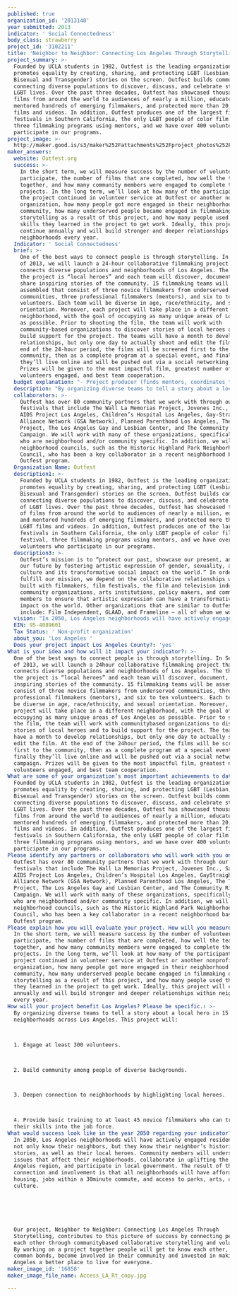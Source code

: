```yaml
---
published: true
organization_id: '2013148'
year_submitted: 2013
indicator: ' Social Connectedness'
body_class: strawberry
project_id: '3102211'
title: 'Neighbor to Neighbor: Connecting Los Angeles Through Storytelling'
project_summary: >-
  Founded by UCLA students in 1982, Outfest is the leading organization that
  promotes equality by creating, sharing, and protecting LGBT (Lesbian, Gay,
  Bisexual and Transgender) stories on the screen. Outfest builds community by
  connecting diverse populations to discover, discuss, and celebrate stories of
  LGBT lives. Over the past three decades, Outfest has showcased thousands of
  films from around the world to audiences of nearly a million, educated and
  mentored hundreds of emerging filmmakers, and protected more than 20,000 LGBT
  films and videos. In addition, Outfest produces one of the largest film
  festivals in Southern California, the only LGBT people of color film festival,
  three filmmaking programs using mentors, and we have over 400 volunteers who
  participate in our programs. 
project_image: >-
  http://maker.good.is/s3/maker%252Fattachments%252Fproject_photos%252Fimages%252F16858%252Fdisplay%252FAccess_LA_Rt_copy.jpg=c570x385
maker_answers:
  website: Outfest.org
  success: >-
    In the short term, we will measure success by the number of volunteers who
    participate, the number of films that are completed, how well the teams work
    together, and how many community members were engaged to complete the
    projects. In the long term, we’ll look at how many of the participants in
    the project continued in volunteer service at Outfest or another non-profit
    organization, how many people got more engaged in their neighborhood or
    community, how many underserved people became engaged in filmmaking or
    storytelling as a result of this project, and how many people used the
    skills they learned in the project to get work. Ideally, this project will
    continue annually and will build stronger and deeper relationships within
    neighborhoods every year. 
  Indicator: ' Social Connectedness'
  brief: >-
    One of the best ways to connect people is through storytelling. In September
    of 2013, we will launch a 24-hour collaborative filmmaking project that
    connects diverse populations and neighborhoods of Los Angeles. The theme of
    the project is “local heroes” and each team will discover, document, and
    share inspiring stories of the community. 15 filmmaking teams will be
    assembled that consist of three novice filmmakers from underserved
    communities, three professional filmmakers (mentors), and six to ten
    volunteers. Each team will be diverse in age, race/ethnicity, and sexual
    orientation. Moreover, each project will take place in a different
    neighborhood, with the goal of occupying as many unique areas of Los Angeles
    as possible. Prior to shooting the film, the team will work with
    community-based organizations to discover stories of local heroes and to
    build support for the project. The teams will have a month to develop
    relationships, but only one day to actually shoot and edit the film. At the
    end of the 24-hour period, the films will be screened first to the
    community, then as a complete program at a special event, and finally
    they’ll live online and will be pushed out via a social networking campaign.
    Prizes will be given to the most impactful film, greatest number of
    volunteers engaged, and best team cooperation. 
  budget explanation: "- Project producer (finds mentors, coordinates teams, procures basic equipment, coordinates both neighborhood screening and final screening) – 4 months @ $4000/month = $16,000\r\n- Community organizer (partners with local community organizations, selects neighborhoods for projects) – 4 months @ $3000/month = $12,000\r\n- Volunteer coordinator – 4 months @ $3000/month = $12,000\r\n- Production assistant – 3 months@ $2000/month = $6,000\r\n- Publicist (generates print and online stories about the project) – 2 months@ 3.500/month $7,000\r\n- Outfest Senior Team Management – 4 months @ $2000/month = $8000\r\n- Web designer and online communications (produces website to house the films and runs social media campaign) = $10,000 \r\n- Office and supplies – 4 months @ $2125 = $8500\r\n- Insurance = $5,000\r\n- Food and craft services – 300 volunteers x $25 per person = $7,500\r\n- Volunteer T-shirts 300 x $10 = $3000\r\n- Final Screening (venue rental, projection costs, and reception) = $5000"
  description: "By organizing diverse teams to tell a story about a local hero in 15 different neighborhoods across Los Angeles. This project will: \r\n1. Engage at least 300 volunteers. \r\n2. Build community among people of diverse backgrounds. \r\n3. Deepen connection to neighborhoods by highlighting local heroes. \r\n4. Provide basic training to at least 45 novice filmmakers who can transport their skills into the job force. "
  collaborators: >-
    Outfest has over 80 community partners that we work with through our film
    festivals that include The Wall La Memorias Project, Jovenes Inc., Satrang,
    AIDS Project Los Angeles, Children’s Hospital Los Angeles, Gay-Straight
    Alliance Network (GSA Network), Planned Parenthood Los Angeles, The Trevor
    Project, The Los Angeles Gay and Lesbian Center, and The Community Rights
    Campaign. We will work with many of these organizations, specifically those
    who are neighborhood and/or community specific. In addition, we will engage
    neighborhood councils, such as the Historic Highland Park Neighborhood
    Council, who has been a key collaborator in a recent neighborhood based
    Outfest program. 
  Organization Name: Outfest
  description1: >-
    Founded by UCLA students in 1982, Outfest is the leading organization that
    promotes equality by creating, sharing, and protecting LGBT (Lesbian, Gay,
    Bisexual and Transgender) stories on the screen. Outfest builds community by
    connecting diverse populations to discover, discuss, and celebrate stories
    of LGBT lives. Over the past three decades, Outfest has showcased thousands
    of films from around the world to audiences of nearly a million, educated
    and mentored hundreds of emerging filmmakers, and protected more than 20,000
    LGBT films and videos. In addition, Outfest produces one of the largest film
    festivals in Southern California, the only LGBT people of color film
    festival, three filmmaking programs using mentors, and we have over 400
    volunteers who participate in our programs. 
  description3: >-
    Outfest’s mission is to “protect our past, showcase our present, and nurture
    our future by fostering artistic expression of gender, sexuality, and LGBT
    culture and its transformative social impact on the world.” In order to
    fulfill our mission, we depend on the collaborative relationships we have
    built with filmmakers, film festivals, the film and television industry,
    community organizations, arts institutions, policy makers, and community
    members to ensure that artistic expression can have a transformative social
    impact on the world. Other organizations that are similar to Outfest
    include: Film Independent, GLAAD, and Frameline – all of whom we work with. 
  vision: "In 2050, Los Angeles neighborhoods will have actively engaged residents, who not only know their neighbors, but they know their neighbor’s histories and stories, as well as their local heroes. Community members will understand the issues that affect their neighborhoods, collaborate in uplifting the Los Angeles region, and participate in local government. The result of this connection and involvement is that all neighborhoods will have affordable housing, jobs within a 30-minute commute, and access to parks, arts, and culture. \r\n\r\nOur project, Neighbor to Neighbor: Connecting Los Angeles Through Storytelling, contributes to this picture of success by connecting people to each other through community-based collaborative storytelling and volunteerism. By working on a project together people will get to know each other, develop common bonds, become involved in their community and invested in making Los Angeles a better place to live for everyone. "
  EIN: 95-4089601
  Tax Status: ' Non-profit organization'
  about_you: 'Los Angeles '
  Does your project impact Los Angeles County?: 'yes'
What is your idea and how will it impact your indicator?: >-
  One of the best ways to connect people is through storytelling. In September
  of 2013, we will launch a 24hour collaborative filmmaking project that
  connects diverse populations and neighborhoods of Los Angeles. The theme of
  the project is “local heroes” and each team will discover, document, and share
  inspiring stories of the community. 15 filmmaking teams will be assembled that
  consist of three novice filmmakers from underserved communities, three
  professional filmmakers (mentors), and six to ten volunteers. Each team will
  be diverse in age, race/ethnicity, and sexual orientation. Moreover, each
  project will take place in a different neighborhood, with the goal of
  occupying as many unique areas of Los Angeles as possible. Prior to shooting
  the film, the team will work with communitybased organizations to discover
  stories of local heroes and to build support for the project. The teams will
  have a month to develop relationships, but only one day to actually shoot and
  edit the film. At the end of the 24hour period, the films will be screened
  first to the community, then as a complete program at a special event, and
  finally they’ll live online and will be pushed out via a social networking
  campaign. Prizes will be given to the most impactful film, greatest number of
  volunteers engaged, and best team cooperation. 
What are some of your organization’s most important achievements to date?: >-
  Founded by UCLA students in 1982, Outfest is the leading organization that
  promotes equality by creating, sharing, and protecting LGBT (Lesbian, Gay,
  Bisexual and Transgender) stories on the screen. Outfest builds community by
  connecting diverse populations to discover, discuss, and celebrate stories of
  LGBT lives. Over the past three decades, Outfest has showcased thousands of
  films from around the world to audiences of nearly a million, educated and
  mentored hundreds of emerging filmmakers, and protected more than 20,000 LGBT
  films and videos. In addition, Outfest produces one of the largest film
  festivals in Southern California, the only LGBT people of color film festival,
  three filmmaking programs using mentors, and we have over 400 volunteers who
  participate in our programs. 
Please identify any partners or collaborators who will work with you on this project.: >-
  Outfest has over 80 community partners that we work with through our film
  festivals that include The Wall La Memorias Project, Jovenes Inc., Satrang,
  AIDS Project Los Angeles, Children’s Hospital Los Angeles, GayStraight
  Alliance Network (GSA Network), Planned Parenthood Los Angeles, The Trevor
  Project, The Los Angeles Gay and Lesbian Center, and The Community Rights
  Campaign. We will work with many of these organizations, specifically those
  who are neighborhood and/or community specific. In addition, we will engage
  neighborhood councils, such as the Historic Highland Park Neighborhood
  Council, who has been a key collaborator in a recent neighborhood based
  Outfest program. 
Please explain how you will evaluate your project. How will you measure success?: >-
  In the short term, we will measure success by the number of volunteers who
  participate, the number of films that are completed, how well the teams work
  together, and how many community members were engaged to complete the
  projects. In the long term, we’ll look at how many of the participants in the
  project continued in volunteer service at Outfest or another nonprofit
  organization, how many people got more engaged in their neighborhood or
  community, how many underserved people became engaged in filmmaking or
  storytelling as a result of this project, and how many people used the skills
  they learned in the project to get work. Ideally, this project will continue
  annually and will build stronger and deeper relationships within neighborhoods
  every year. 
How will your project benefit Los Angeles? Please be specific.: >-
  By organizing diverse teams to tell a story about a local hero in 15 different
  neighborhoods across Los Angeles. This project will: 



  1. Engage at least 300 volunteers. 



  2. Build community among people of diverse backgrounds. 



  3. Deepen connection to neighborhoods by highlighting local heroes. 



  4. Provide basic training to at least 45 novice filmmakers who can transport
  their skills into the job force. 
What would success look like in the year 2050 regarding your indicator?: >-
  In 2050, Los Angeles neighborhoods will have actively engaged residents, who
  not only know their neighbors, but they know their neighbor’s histories and
  stories, as well as their local heroes. Community members will understand the
  issues that affect their neighborhoods, collaborate in uplifting the Los
  Angeles region, and participate in local government. The result of this
  connection and involvement is that all neighborhoods will have affordable
  housing, jobs within a 30minute commute, and access to parks, arts, and
  culture. 






  Our project, Neighbor to Neighbor: Connecting Los Angeles Through
  Storytelling, contributes to this picture of success by connecting people to
  each other through communitybased collaborative storytelling and volunteerism.
  By working on a project together people will get to know each other, develop
  common bonds, become involved in their community and invested in making Los
  Angeles a better place to live for everyone. 
maker_image_id: '16858'
maker_image_file_name: Access_LA_Rt_copy.jpg

---
```

